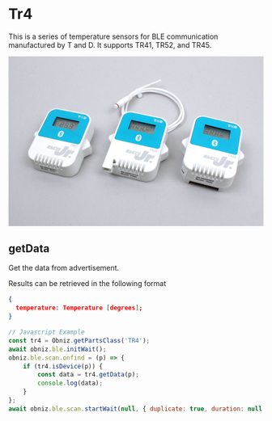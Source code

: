 # Tr4


This is a series of temperature sensors for BLE communication manufactured by T and D.
It supports TR41, TR52, and TR45.

![](./image.jpg)

## getData
Get the data from advertisement.

Results can be retrieved in the following format
```json
{
  temperature: Temperature [degrees];
}
````


```javascript
// Javascript Example
const tr4 = Obniz.getPartsClass('TR4');
await obniz.ble.initWait();
obniz.ble.scan.onfind = (p) => {
    if (tr4.isDevice(p)) {
        const data = tr4.getData(p);
        console.log(data);
    }
};
await obniz.ble.scan.startWait(null, { duplicate: true, duration: null });
```
